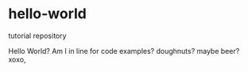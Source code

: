 # hello-world
tutorial repository

Hello World? Am I in line for code examples? doughnuts? maybe beer? 
xoxo, 

